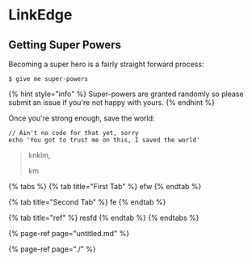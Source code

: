 # LinkEdge

## Getting Super Powers

Becoming a super hero is a fairly straight forward process:

```
$ give me super-powers
```

{% hint style="info" %}
 Super-powers are granted randomly so please submit an issue if you're not happy with yours.
{% endhint %}

Once you're strong enough, save the world:

```
// Ain't no code for that yet, sorry
echo 'You got to trust me on this, I saved the world'
```

> knklm,
>
> km

{% tabs %}
{% tab title="First Tab" %}
efw
{% endtab %}

{% tab title="Second Tab" %}
fe
{% endtab %}

{% tab title="ref" %}
resfd
{% endtab %}
{% endtabs %}

{% page-ref page="untitled.md" %}

{% page-ref page="./" %}



